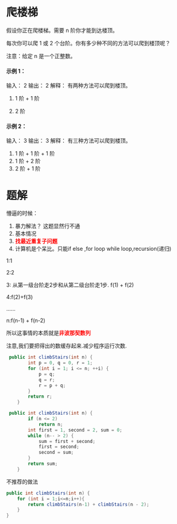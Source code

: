 # 爬楼梯

假设你正在爬楼梯。需要 n 阶你才能到达楼顶。

每次你可以爬 1 或 2 个台阶。你有多少种不同的方法可以爬到楼顶呢？

注意：给定 n 是一个正整数。

#### 示例 1：

输入： 2
输出： 2
解释： 有两种方法可以爬到楼顶。
1. 1 阶 + 1 阶

2. 2 阶

#### 示例 2：

输入： 3
输出： 3
解释： 有三种方法可以爬到楼顶。

1.  1 阶 + 1 阶 + 1 阶
2.  1 阶 + 2 阶
3.  2 阶 + 1 阶



# 题解

懵逼的时候：

1. 暴力解法？ 这题显然行不通
2. 基本情况
3. <strong style="color:red;">找最近重复子问题</strong>
4. 计算机是个呆比。只能if else ,for loop while loop,recursion(递归)



1:1

2:2

3: 从第一级台阶走2步和从第二级台阶走1步.  f(1)  +  f(2)

4:f(2)+f(3)

......

n:f(n-1) + f(n-2)

所以这事情的本质就是<strong style="color:red;">非波那契数列</strong>



注意,我们要把得出的数缓存起来.减少程序运行次数.

```java
 public int climbStairs(int n) {
        int p = 0, q = 0, r = 1;
        for (int i = 1; i <= n; ++i) {
            p = q; 
            q = r; 
            r = p + q;
        }
        return r;
    }


```

```java
 public int climbStairs(int n) {
        if (n <= 2)
            return n;
        int first = 1, second = 2, sum = 0;
        while (n-- > 2) {
            sum = first + second;
            first = second;
            second = sum;
        }
        return sum;
    }


```

不推荐的做法

```java
public int climbStairs(int n) {
	for (int i = 1;i<=n;i++){
		return climbStairs(n-1) + climbStairs(n - 2);
	}
}
```

